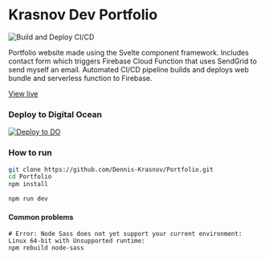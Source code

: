 # Krasnov Dev Portfolio
![Build and Deploy CI/CD](https://github.com/Dennis-Krasnov/Portfolio/workflows/Build%20and%20Deploy%20CI/CD/badge.svg)

Portfolio website made using the Svelte component framework. Includes contact form which triggers Firebase Cloud Function that uses SendGrid to send myself an email. Automated CI/CD pipeline builds and deploys web bundle and serverless function to Firebase.

[View live](https://krasnov.dev/)

### Deploy to Digital Ocean
[![Deploy to DO](https://www.deploytodo.com/do-btn-blue.svg)](https://cloud.digitalocean.com/apps/new?repo=https://github.com/Dennis-Krasnov/Portfolio/tree/master&refcode=4ed2be2d0a5c)

### How to run

```bash
git clone https://github.com/Dennis-Krasnov/Portfolio.git
cd Portfolio
npm install

npm run dev
```

#### Common problems
```shell
# Error: Node Sass does not yet support your current environment: Linux 64-bit with Unsupported runtime:
npm rebuild node-sass
```